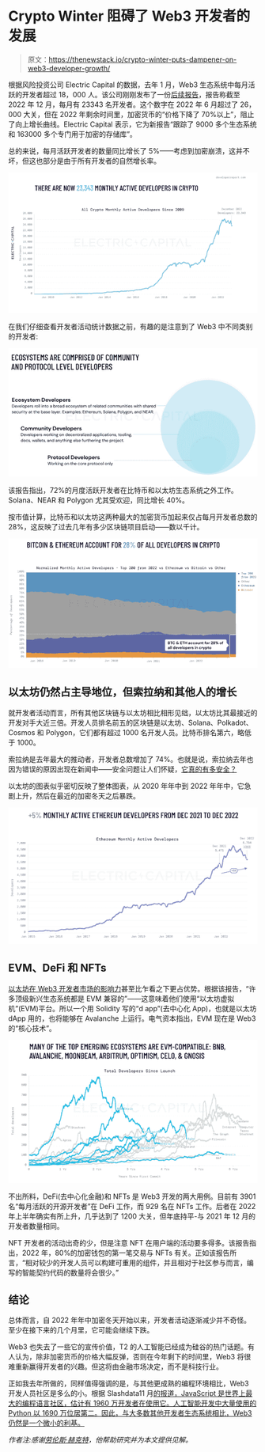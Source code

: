 # Crypto Winter 阻碍了 Web3 开发者的发展

> 原文：<https://thenewstack.io/crypto-winter-puts-dampener-on-web3-developer-growth/>

根据风险投资公司 Electric Capital 的数据，去年 1 月，Web3 生态系统中每月活跃的开发者超过 18，000 人。该公司刚刚发布了一份[后续报告](https://www.developerreport.com/developer-report)，报告称截至 2022 年 12 月，每月有 23343 名开发者。这个数字在 2022 年 6 月超过了 26，000 大关，但在 2022 年剩余时间里，加密货币的“价格下降了 70%以上”，阻止了向上增长曲线。Electric Capital 表示，它为新报告“跟踪了 9000 多个生态系统和 163000 多个专门用于加密的存储库”。

总的来说，每月活跃开发者的数量同比增长了 5%——考虑到加密崩溃，这并不坏，但这也部分是由于所有开发者的自然增长率。

![Web3 developer report](img/e556261cfe3b39f3983f4c881d26e5e0.png)

在我们仔细查看开发者活动统计数据之前，有趣的是注意到了 Web3 中不同类别的开发者:

![crypto developers](img/ba6ce4f8a035ac993195517d8a5f216b.png)

该报告指出，72%的月度活跃开发者在比特币和以太坊生态系统之外工作。Solana、NEAR 和 Polygon 尤其受欢迎，同比增长 40%。

按市值计算，比特币和以太坊这两种最大的加密货币加起来仅占每月开发者总数的 28%，这反映了过去几年有多少区块链项目启动——数以千计。

![Web3 developer report](img/161da003d9bd7e1040a17aa5b0ed67fb.png)

## 以太坊仍然占主导地位，但索拉纳和其他人的增长

就开发者活动而言，所有其他区块链与以太坊相比相形见绌，以太坊比其最接近的开发对手大近三倍。开发人员排名前五的区块链是以太坊、Solana、Polkadot、Cosmos 和 Polygon，它们都有超过 1000 名开发人员。比特币排名第六，略低于 1000。

索拉纳是去年最大的推动者，开发者总数增加了 74%。也就是说，索拉纳去年也因为错误的原因出现在新闻中——安全问题让人们怀疑，[它真的有多安全？](https://thenewstack.io/how-secure-is-solana-really-industry-analysts-weigh-in/)

以太坊的图表似乎密切反映了整体图表，从 2020 年年中到 2022 年年中，它急剧上升，然后在最近的加密冬天之后暴跌。

![Web3 developer report](img/e8e98949f930da5a39231403291e8727.png)

## EVM、DeFi 和 NFTs

[以太坊在 Web3 开发者市场的影响力](https://thenewstack.io/ethereums-big-day-how-the-merge-will-impact-web3-developers/)甚至比乍看之下更占优势。根据该报告，“许多顶级新兴生态系统都是 EVM 兼容的”——这意味着他们使用“以太坊虚拟机”(EVM)平台。所以一个用 Solidity 写的“d app”(去中心化 App)，也就是以太坊 dApp 用的，也将能够在 Avalanche 上运行。电气资本指出，EVM 现在是 Web3 的“核心技术”。

![Web3 developer report](img/3f42bd2c445fb977104116c11e2e344c.png)

不出所料，DeFi(去中心化金融)和 NFTs 是 Web3 开发的两大用例。目前有 3901 名“每月活跃的开源开发者”在 DeFi 工作，而 929 名在 NFTs 工作。后者在 2022 年上半年确实有所上升，几乎达到了 1200 大关，但年底持平-与 2021 年 12 月的开发者数量相同。

NFT 开发者的活动出奇的少，但是注意 NFT 在用户端的活动要多得多。该报告指出，2022 年，80%的加密钱包的第一笔交易与 NFTs 有关。正如该报告所言，“相对较少的开发人员可以构建可重用的组件，并且相对于社区参与而言，编写的智能契约代码的数量将会很少。”

## 结论

总体而言，自 2022 年年中加密冬天开始以来，开发者活动逐渐减少并不奇怪。至少在接下来的几个月里，它可能会继续下跌。

Web3 也失去了一些它的宣传价值，T2 的人工智能已经成为硅谷的热门话题。有人认为，除非加密货币的价格大幅反弹，否则在今年剩下的时间里，Web3 将很难重新赢得开发者的兴趣。但这将由金融市场决定，而不是科技行业。

正如我去年所做的，同样值得强调的是，与其他更成熟的编程环境相比，Web3 开发人员社区是多么的小。根据 Slashdata11 月[的报道，JavaScript 是世界上最大的编程语言社区，估计有 1960 万开发者在使用它。人工智能开发中大量使用的 Python 以 1690 万位居第二。因此，与大多数其他开发者生态系统相比，Web3 仍然是一个微小的利基。](https://www.slashdata.co/blog/state-of-the-developer-nation-23rd-edition-the-fall-of-web-frameworks-coding-languages-blockchain-and-more)

*作者注:感谢[劳伦斯·赫克特](https://thenewstack.io/author/lawrence-hecht/)，他帮助研究并为本文提供见解。*

<svg xmlns:xlink="http://www.w3.org/1999/xlink" viewBox="0 0 68 31" version="1.1"><title>Group</title> <desc>Created with Sketch.</desc></svg>